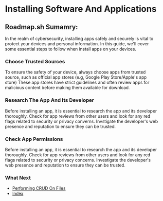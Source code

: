 # Installing Software And Applications

## Roadmap.sh Sumamry:
In the realm of cybersecurity, installing apps safely and securely is vital to protect your devices and personal information. In this guide, we'll cover some essential steps to follow when install apps on your devices.

### Choose Trusted Sources
To ensure the safety of your device, always choose apps from trusted source, such as official app stores (e.g, Google Play Store/Apple's app store) These app stores have strict guidelines and often review apps for malicious content before making them available for download. 

### Research The App And Its Developer
Before installing an app, it is essential to research the app and its developer thoroughly. Check for app reviews from other users and look for any red flags related to security or privacy converns. Invstigate the developer's web presence and reputation to ensure they can be trusted.

### Check App Permissions
Before installing an app, it is essential to research the app and its developer thoroughly. Check for app reviews from other users and look for any red flags related to security or privacy concerns. Investigate the developer's web presence and reputation to ensure they can be trusted.

### What Next
- [Performing CRUD On Files](https://github.com/Sisu-Sus/CyberSec-RoadMap/blob/main/Operating_Systems/Performing_CRUD_On_Files.md)
- [Index](https://github.com/Sisu-Sus/CyberSec-RoadMap/blob/main/index.md)
